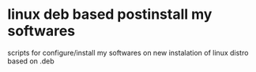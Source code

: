 # linux deb based postinstall my softwares
scripts for configure/install my softwares on new instalation of linux distro based on .deb
